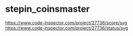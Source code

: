 # stepin_coinsmaster
https://www.code-inspector.com/project/27736/score/svg
https://www.code-inspector.com/project/27736/status/svg
